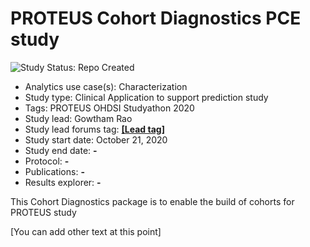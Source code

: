 PROTEUS Cohort Diagnostics PCE study
=============

<img src="https://img.shields.io/badge/Study%20Status-Repo%20Created-lightgray.svg" alt="Study Status: Repo Created">

- Analytics use case(s): Characterization
- Study type: Clinical Application to support prediction study
- Tags: PROTEUS OHDSI Studyathon 2020
- Study lead: Gowtham Rao
- Study lead forums tag: **[[Lead tag]](https://forums.ohdsi.org/u/gowtham_rao)**
- Study start date: October 21, 2020
- Study end date: **-**
- Protocol: **-**
- Publications: **-**
- Results explorer: **-**

This Cohort Diagnostics package is to enable the build of cohorts for PROTEUS study

[You can add other text at this point]
